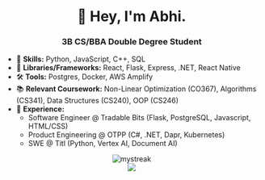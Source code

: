 <h1 align="center">
  👋 Hey, I'm Abhi.
</h1>

<h3 align="center">
  3B CS/BBA Double Degree Student
</h3>

- 🌱 **Skills:** Python, JavaScript, C++, SQL
- 🧩 **Libraries/Frameworks:** React, Flask, Express, .NET, React Native
- 🛠️ **Tools:** Postgres, Docker, AWS Amplify
- 📚 **Relevant Coursework:** Non-Linear Optimization (CO367), Algorithms (CS341), Data Structures (CS240), OOP (CS246) 
- 💼 **Experience:**
  - Software Engineer @ Tradable Bits (Flask, PostgreSQL, Javascript, HTML/CSS)
  - Product Engineering @ OTPP (C#, .NET, Dapr, Kubernetes)
  - SWE @ Titl (Python, Vertex AI, Document AI)

<p align="center">
  <img src="https://github-readme-streak-stats.herokuapp.com/?user=abhishekdinesan&theme=tokyonight" alt="mystreak"/> <br>
  <a href="https://skillicons.dev">
    <img src="https://skillicons.dev/icons?i=javascript,python,react,flask,cpp,postgres" />
  </a>
</p>
